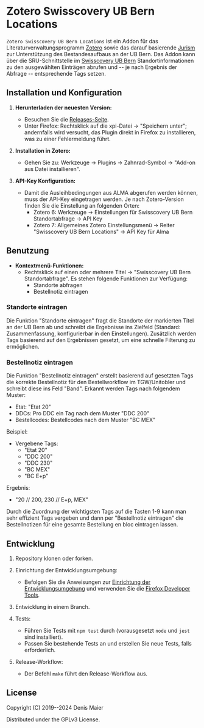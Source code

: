 # Zotero Swisscovery UB Bern Locations

`Zotero Swisscovery UB Bern Locations` ist ein Addon für das Literaturverwaltungsprogramm [Zotero](https://www.zotero.org/) sowie das darauf basierende [Jurism](https://juris-m.github.io/) zur Unterstützung des Bestandesaufbaus an der UB Bern. Das Addon kann über die SRU-Schnittstelle im [Swisscovery UB Bern](https://ubbern.swisscovery.slsp.ch/) Standortinformationen zu den ausgewählten Einträgen abrufen und -- je nach Ergebnis der Abfrage -- entsprechende Tags setzen. 

## Installation und Konfiguration

1. **Herunterladen der neuesten Version:**
   - Besuchen Sie die [Releases-Seite](https://github.com/ub-unibe-ch/zotero-swissbib-bb-locations/releases).
   - Unter Firefox: Rechtsklick auf die xpi-Datei -> "Speichern unter"; andernfalls wird versucht, das Plugin direkt in Firefox zu installieren, was zu einer Fehlermeldung führt.

2. **Installation in Zotero:**
   - Gehen Sie zu: Werkzeuge -> Plugins -> Zahnrad-Symbol -> "Add-on aus Datei installieren".

3. **API-Key Konfiguration:**
   - Damit die Ausleihbedingungen aus ALMA abgerufen werden können, muss der API-Key eingetragen werden. Je nach Zotero-Version finden Sie die Einstellung an folgenden Orten:
     - Zotero 6: Werkzeuge -> Einstellungen für Swisscovery UB Bern Standortabfrage -> API Key
     - Zotero 7: Allgemeines Zotero Einstellungsmenü -> Reiter "Swisscovery UB Bern Locations" -> API Key für Alma

## Benutzung

- **Kontextmenü-Funktionen:** 
  - Rechtsklick auf einen oder mehrere Titel -> "Swisscovery UB Bern Standortabfrage". Es stehen folgende Funktionen zur Verfügung:
    - Standorte abfragen
    - Bestellnotiz eintragen

### Standorte eintragen

Die Funktion "Standorte eintragen" fragt die Standorte der markierten Titel an der UB Bern ab und schreibt die Ergebnisse ins Zielfeld (Standard: Zusammenfassung, konfigurierbar in den Einstellungen). Zusätzlich werden Tags basierend auf den Ergebnissen gesetzt, um eine schnelle Filterung zu ermöglichen.

### Bestellnotiz eintragen

Die Funktion "Bestellnotiz eintragen" erstellt basierend auf gesetzten Tags die korrekte Bestellnotiz für den Bestellworkflow im TGW/Unitobler und schreibt diese ins Feld "Band". Erkannt werden Tags nach folgendem Muster:
  - Etat: "Etat 20"
  - DDCs: Pro DDC ein Tag nach dem Muster "DDC 200"
  - Bestellcodes: Bestellcodes nach dem Muster "BC MEX"

Beispiel:
- Vergebene Tags:
  - "Etat 20"
  - "DDC 200"
  - "DDC 230"
  - "BC MEX"
  - "BC E+p"

Ergebnis:
- "20 // 200, 230 // E+p, MEX"

Durch die Zuordnung der wichtigsten Tags auf die Tasten 1-9 kann man sehr effizient Tags vergeben und dann per "Bestellnotiz eintragen" die Bestellnotizen für eine gesamte Bestellung en bloc eintragen lassen.

## Entwicklung

1. Repository klonen oder forken.
2. Einrichtung der Entwicklungsumgebung:
   - Befolgen Sie die Anweisungen zur [Einrichtung der Entwicklungsumgebung](https://www.zotero.org/support/dev/client_coding/plugin_development#setting_up_a_plugin_development_environment) und verwenden Sie die [Firefox Developer Tools](https://www.zotero.org/support/dev/zotero_7_for_developers#using_the_firefox_developer_tools).

3. Entwicklung in einem Branch.
4. Tests:
   - Führen Sie Tests mit `npm test` durch (vorausgesetzt `node` und `jest` sind installiert).
   - Passen Sie bestehende Tests an und erstellen Sie neue Tests, falls erforderlich.

5. Release-Workflow:
   - Der Befehl `make` führt den Release-Workflow aus.

## License

Copyright (C) 2019--2024 Denis Maier

Distributed under the GPLv3 License.